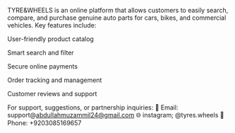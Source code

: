 TYRE&WHEELS is an online platform that allows customers to easily search, compare, and purchase genuine auto parts for cars, bikes, and commercial vehicles.
Key features include:

User-friendly product catalog

Smart search and filter

Secure online payments

Order tracking and management

Customer reviews and support

For support, suggestions, or partnership inquiries:
📨 Email: support@abdullahmuzammil24@gmail.com
🌐 instagram; @tyres.wheels
📱 Phone: +9203085169657
